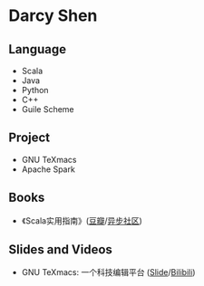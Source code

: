 # Darcy Shen
## Language
+ Scala
+ Java
+ Python
+ C++
+ Guile Scheme

## Project
+ GNU TeXmacs
+ Apache Spark

## Books
+ 《Scala实用指南》([豆瓣](https://book.douban.com/subject/30249691/)/[异步社区](https://www.epubit.com/bookDetails?id=N14723))

## Slides and Videos
+ GNU TeXmacs: 一个科技编辑平台 ([Slide](https://www.slidestalk.com/u282/GNUTeXmacsSFD2019)/[Bilibili](https://www.bilibili.com/video/BV19741167ik))
